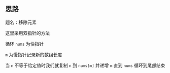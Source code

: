 ## 思路

题名：移除元素

这里采用双指针的方法

循环 `nums` 为快指针

`m` 为慢指针记录新的数组长度

当 `n` 不等于给定值时我们就复制 `n` 到 `nums[m]` 并递增 `m` 直到 `nums` 循环到尾部结束